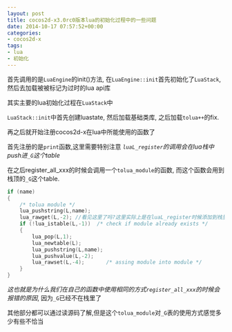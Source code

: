 ```yaml
---
layout: post
title: cocos2d-x3.0rc0版本lua的初始化过程中的一些问题
date: 2014-10-17 07:57:52+00:00
categories:
- cocos2d-x
tags:
- lua
- 初始化
---
```


首先调用的是`LuaEngine`的init()方法,
在`LuaEngine::init`首先初始化了`LuaStack`,
然后去加载被被标记为过时的lua api库

其实主要的lua初始化过程在`LuaStack`中

`LuaStack::init`中首先创建luastate,
然后加载基础类库,
之后加载`tolua++`的fix.

再之后就开始注册cocos2d-x在lua中所能使用的函数了

首先注册的是`print`函数,这里需要特别注意
*`luaL_register`的调用会在lua栈中push进`_G`这个table*

在之后register_all_xxx的时候会调用一个`tolua_module`的函数,
而这个函数会用到栈顶的`_G`这个table.

```c++
if (name)
{
    /* tolua module */
    lua_pushstring(L,name);
    lua_rawget(L,-2); //看见这里了吗?这里实际上是在luaL_register时候添加到栈里的
    if (!lua_istable(L,-1))  /* check if module already exists */
    {
        lua_pop(L,1);
        lua_newtable(L);
        lua_pushstring(L,name);
        lua_pushvalue(L,-2);
        lua_rawset(L,-4);       /* assing module into module */
    }
}
```

*这也就是为什么我们在自己的函数中使用相同的方式`register_all_xxx`的时候会报错的原因*,
因为`_G`已经不在栈里了

其他部分都可以通过读源码了解,但是这个`tolua_module`对`_G`表的使用方式感觉多少有些不恰当
